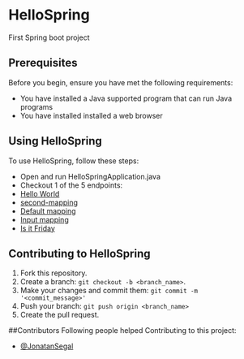 # HelloSpring
First Spring boot project

## Prerequisites
Before you begin, ensure you have met the following requirements:

* You have installed a Java supported program that can run Java programs
* You have installed installed a web browser

## Using HelloSpring
To use HelloSpring, follow these steps:

* Open and run HelloSpringApplication.java
* Checkout 1 of the 5 endpoints:
* [Hello World](http://localhost:8080/first-mapping)
* [second-mapping](http://localhost:8080/second-mapping)
* [Default mapping](http://localhost:8080/)
* [Input mapping](http://localhost:8080/parameter)
* [Is it Friday](http://localhost:8080/is-it-friday)



## Contributing to HelloSpring

1. Fork this repository.
2. Create a branch: `git checkout -b <branch_name>`.
3. Make your changes and commit them: `git commit -m '<commit_message>'`
4. Push your branch: `git push origin <branch_name>`
5. Create the pull request.


##Contributors
Following people helped Contributing to this project:

* [@JonatanSegal](https://github.com/JonatanSegal)
